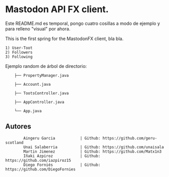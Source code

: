 # Mastodon API FX client.

Este README.md es temporal, pongo cuatro cosillas a modo de ejemplo y para relleno "visual" por ahora.

This is the first spring for the MastodonFX client, bla bla.

    1) User-Toot
    2) Followers
    3) Following


Ejemplo random de árbol de directorio:


        ├── PropertyManager.java

        ├── Account.java

        ├── TootsController.java

        ├── AppController.java

        └── App.java


## Autores
            Aingeru Garcia           | Github: https://github.com/geru-scotland
            Unai Salaberria          | Github: https://github.com/unaisala
            Martin Jimenez           | Github: https://github.com/Matx1n3
            Iñaki Azpiroz            | Github: https://github.com/iazpiroz15
            Diego Forniés            | Github: https://github.com/DiegoFornies
